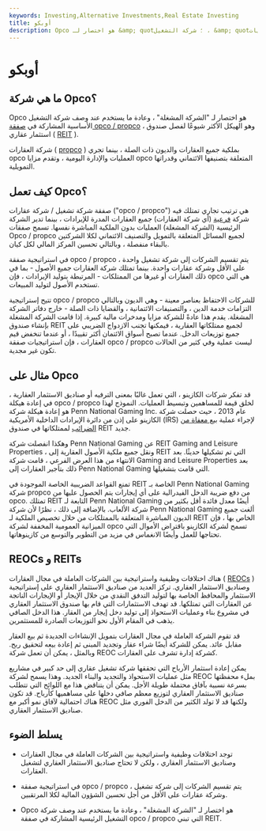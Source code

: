 ```yaml
---
keywords: Investing,Alternative Investments,Real Estate Investing
title: أوبكو
description: Opco هو اختصار لـ &amp; quot؛ شركة التشغيل ، &amp; quot؛ غالبًا ما تستخدم عند وصف نشاط تجاري يستخدم كيانات أعمال متعددة في إجراء العمليات.
---
```


# أوبكو
## ما هي شركة Opco؟

Opco هو اختصار لـ "الشركة المشغلة" ، وعادة ما يستخدم عند وصف شركة التشغيل الأساسية المشاركة في [صفقة opco / propco](/opco-propco) ، وهو الهيكل الأكثر شيوعًا لفصل صندوق استثمار عقاري ( [REIT](/reit) ).

شركة العقارات ( [propco](/propco) ) بملكية جميع العقارات والديون ذات الصلة ، بينما تجري opco العمليات والإدارة اليومية ، وتقدم مزايا opco المتعلقة بتصنيفها الائتماني وقدراتها التمويلية.

## كيف تعمل Opco؟

صفقة شركة تشغيل / شركة عقارات ("opco / propco") هي ترتيب تجاري تمتلك فيه شركة [فرعية](/subsidiary) (أي شركة العقارات) جميع العقارات المدرة للإيرادات ، بينما تدير الشركة الرئيسية (الشركة المشغلة) العمليات بدون الملكية المباشرة نفسها. تسمح صفقات Opco / propco لجميع المسائل المتعلقة بالتمويل والتصنيف الائتماني لكلا الشركتين بالبقاء منفصلة ، وبالتالي تحسين المركز المالي لكل كيان.

في استراتيجية صفقة opco / propco ، يتم تقسيم الشركات إلى شركة تشغيل واحدة على الأقل وشركة عقارات واحدة. بينما تمتلك شركة العقارات جميع الأصول - بما في ذلك العقارات أو غيرها من الممتلكات - المرتبطة بتوليد الإيرادات ، فإن opco هي التي تستخدم الأصول لتوليد المبيعات.

تتيح إستراتيجية opco / propco للشركات الاحتفاظ بعناصر معينة - وهي الديون وبالتالي التزامات خدمة الدين ، والتصنيفات الائتمانية ، والقضايا ذات الصلة - خارج دفاتر الشركة المشغلة. يقدم هذا عادةً للشركة مزايا ومدخرات مالية كبيرة. إذا قامت الشركة المشغلة بإنشاء صندوق REIT لجميع ممتلكاتها العقارية ، فيمكنها تجنب الازدواج الضريبي على جميع توزيعات الدخل. عندما تصبح أسواق الائتمان أكثر تقييدًا ، أو عندما تنخفض قيم العقارات ، فإن استراتيجيات صفقة opco / propco ليست عملية وفي كثير من الحالات تكون غير مجدية.

## مثال على Opco

قد تفكر شركات الكازينو ، التي تعمل غالبًا بمعنى الترفيه أو صناديق الاستثمار العقارية ، في إعادة هيكلة opco / propco لخلق قيمة للمساهمين وتبسيط العمليات. النموذج لهذا هو إعادة هيكلة شركة Penn National Gaming Inc. عام 2013 ، حيث حصلت شركة الكازينو على إذن من دائرة الإيرادات الداخلية الأمريكية (IRS) لإجراء عملية [بيع معفاة من الضرائب](/tax-freespinoff) لممتلكاتها في صندوق REIT جديد.

وهكذا انفصلت شركة Penn National Gaming عن REIT Gaming and Leisure Properties ، ونقل جميع ملكية الأصول العقارية إلى REIT التي تم تشكيلها حديثًا. بعد الانتهاء من هذا العرض الفرعي ، قامت شركة Gaming and Leisure Properties بعد ذلك بتأجير العقارات إلى Penn National Gaming التي قامت بتشغيلها.

تمنع القواعد الضريبية الخاصة الموجودة في REIT الخاصة بـ Penn National Gaming شركة propco من دفع ضريبة الدخل الفيدرالية على أي إيجارات يتم الحصول عليها من opco. تمتلك REIT التابعة لـ Penn National Gaming أيضًا معدل فائدة أقل بكثير من شركة الألعاب. بالإضافة إلى ذلك ، نظرًا لأن شركة Penn National Gaming ألغت جميع الديون المباشرة المتعلقة بالممتلكات من خلال تخصيص الملكية لـ REIT الخاص بها ، فإن الميزانية العمومية المخففة لشركة opco تسمح لشركة الكازينو باقتراض الأموال التي تحتاجها للعمل وأيضًا الانغماس في مزيد من التطوير والتوسع من كازينوهاتها.

## REOCs و REITs

هناك اختلافات وظيفية واستراتيجية بين الشركات العاملة في مجال العقارات ( [REOCs](/reoc) ) وصناديق الاستثمار العقاري. تركز العديد من صناديق الاستثمار العقاري على إستراتيجية الاستثمار والمحافظ الخاصة بها لتوليد التدفق النقدي من خلال الإيجار أو الإيجارات الناتجة عن العقارات التي تمتلكها. قد تهدف الاستثمارات التي قام بها صندوق الاستثمار العقاري في مشروع بناء وعمليات الاستحواذ إلى توليد دخل إيجار من العقار. هذا الدخل الصافي يذهب في المقام الأول نحو التوزيعات الصادرة للمستثمرين.

قد تقوم الشركة العاملة في مجال العقارات بتمويل الإنشاءات الجديدة ثم بيع العقار مقابل عائد. يمكن للشركة أيضًا شراء عقار وتجديد المبنى ثم إعادة بيعه لتحقيق ربح. وبالمثل ، يمكن أن تعمل شركة REOC كشركة إدارة تشرف على العقارات.

يمكن إعادة استثمار الأرباح التي تحققها شركة تشغيل عقاري إلى حد كبير في مشاريع مثل عمليات الاستحواذ والتجديد والبناء الجديد. وهذا يسمح لشركة REOC بملء محفظتها بسرعة نسبية بآفاق محتملة طويلة الأجل. يمكن أن يتناقض هذا مع اللوائح التي تتطلب صناديق الاستثمار العقاري لتوزيع معظم صافي دخلها على مساهميها كأرباح. قد تكون هناك احتمالية لآفاق نمو أكبر مع REOC ولكنها قد لا تولد الكثير من الدخل الفوري مثل صناديق الاستثمار العقاري.

## يسلط الضوء

- توجد اختلافات وظيفية واستراتيجية بين الشركات العاملة في مجال العقارات وصناديق الاستثمار العقاري ، ولكن لا تحتاج صناديق الاستثمار العقاري لتشغيل العقارات.

- في استراتيجية صفقة opco / propco ، يتم تقسيم الشركات إلى شركة تشغيل وشركة عقارات على الأقل من أجل تحسين الشؤون المالية لكلا المرتقبين.

- Opco هو اختصار لـ "الشركة المشغلة" ، وعادة ما يستخدم عند وصف شركة التشغيل الرئيسية المشاركة في صفقة opco / propco التي تبني REIT.

